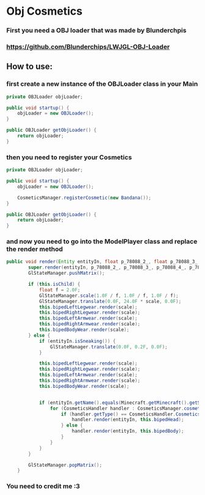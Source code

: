 # Obj Cosmetics

### First you need a OBJ loader that was made by Blunderchpis

### https://github.com/Blunderchips/LWJGL-OBJ-Loader

## How to use:

### first create a new instance of the OBJLoader class in your Main

````java 
private OBJLoader objLoader;

public void startup() {
    objLoader = new OBJLoader();
}

public OBJLoader getObjLoader() {
    return objLoader;
}
````

### then you need to register your Cosmetics

````java 
private OBJLoader objLoader;

public void startup() {
    objLoader = new OBJLoader();

    CosmeticsManager.registerCosmetic(new Bandana());
}

public OBJLoader getObjLoader() {
    return objLoader;
}
````

### and now you need to go into the ModelPlayer class and replace the render method

````java 
public void render(Entity entityIn, float p_78088_2_, float p_78088_3_, float p_78088_4_, float p_78088_5_, float p_78088_6_, float scale) {
        super.render(entityIn, p_78088_2_, p_78088_3_, p_78088_4_, p_78088_5_, p_78088_6_, scale);
        GlStateManager.pushMatrix();

        if (this.isChild) {
            float f = 2.0F;
            GlStateManager.scale(1.0F / f, 1.0F / f, 1.0F / f);
            GlStateManager.translate(0.0F, 24.0F * scale, 0.0F);
            this.bipedLeftLegwear.render(scale);
            this.bipedRightLegwear.render(scale);
            this.bipedLeftArmwear.render(scale);
            this.bipedRightArmwear.render(scale);
            this.bipedBodyWear.render(scale);
        } else {
            if (entityIn.isSneaking()) {
                GlStateManager.translate(0.0F, 0.2F, 0.0F);
            }

            this.bipedLeftLegwear.render(scale);
            this.bipedRightLegwear.render(scale);
            this.bipedLeftArmwear.render(scale);
            this.bipedRightArmwear.render(scale);
            this.bipedBodyWear.render(scale);


            if (entityIn.getName().equals(Minecraft.getMinecraft().getSession().getProfile().getName())) {
                for (CosmeticsHandler handler : CosmeticsManager.cosmetics) {
                    if (handler.getType() == CosmeticsHandler.CosmeticsType.HAT) {
                        handler.render(entityIn, this.bipedHead);
                    } else {
                        handler.render(entityIn, this.bipedBody);
                    }
                }
            }
        }

        GlStateManager.popMatrix();
    }
````

### You need to credit me :3
